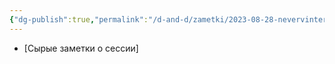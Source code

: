 ```yaml
---
{"dg-publish":true,"permalink":"/d-and-d/zametki/2023-08-28-nevervinter-zametki-o-sessii/","created":"2024-02-19T19:15:28.385+03:00","updated":"2024-01-10T17:43:34.667+03:00"}
---
```



- [Сырые заметки о сессии]


